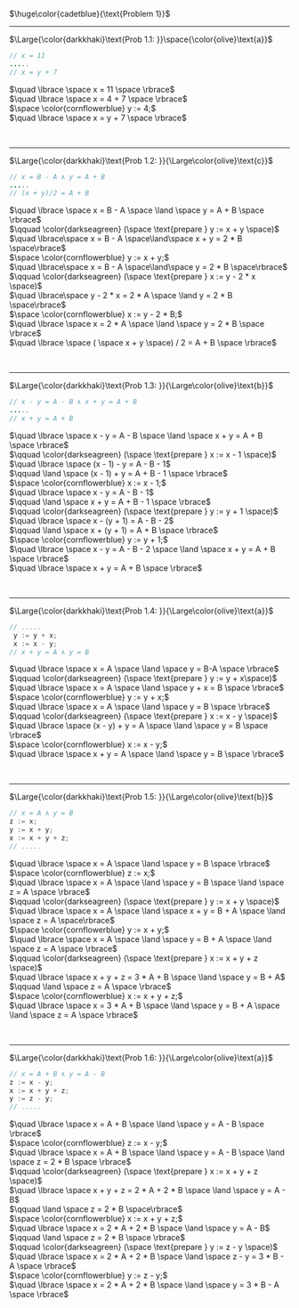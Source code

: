 $\huge\color{cadetblue}{\text{Problem 1}}$

---------------

$\Large{\color{darkkhaki}\text{Prob 1.1: }}\space{\color{olive}\text{a}}$

```java
// x = 11 
.....
// x = y + 7 
```

$\quad \lbrace \space x = 11 \space \rbrace$  
$\quad \lbrace \space x = 4 + 7 \space \rbrace$  
$\space \color{cornflowerblue} y := 4;$  
$\quad \lbrace \space x = y + 7 \space \rbrace$  

<br/>

---------------

$\Large{\color{darkkhaki}\text{Prob 1.2: }}{\Large\color{olive}\text{c}}$

```java
// x = B - A ∧ y = A + B 
.....
// (x + y)/2 = A + B 
```

$\quad \lbrace \space x = B - A \space \land \space y = A + B \space \rbrace$  
$\qquad \color{darkseagreen} (\space \text{prepare } y := x + y \space)$  
$\quad \lbrace\space x = B - A \space\land\space x + y = 2 * B \space\rbrace$  
$\space \color{cornflowerblue} y := x + y;$  
$\quad \lbrace\space x = B - A \space\land\space y = 2 * B \space\rbrace$  
$\qquad \color{darkseagreen} (\space \text{prepare } x := y - 2 * x \space)$  
$\quad \lbrace\space y - 2 * x = 2 * A \space \land y = 2 * B \space\rbrace$  
$\space \color{cornflowerblue} x := y - 2 * B;$  
$\quad \lbrace \space x = 2 * A \space \land \space y = 2 * B \space \rbrace$  
$\quad \lbrace \space ( \space x + y \space) / 2 = A + B \space \rbrace$  

<br/>

---------------

$\Large{\color{darkkhaki}\text{Prob 1.3: }}{\Large\color{olive}\text{b}}$

```java
// x - y = A - B ∧ x + y = A + B 
.....
// x + y = A + B 
```

$\quad \lbrace \space x - y = A - B \space \land \space x + y = A + B \space \rbrace$  
$\qquad \color{darkseagreen} (\space \text{prepare } x := x - 1 \space)$  
$\quad \lbrace \space (x - 1) - y = A - B - 1$  
$\qquad \land \space (x - 1) + y = A + B - 1 \space \rbrace$  
$\space \color{cornflowerblue} x := x - 1;$  
$\quad \lbrace \space x - y = A - B - 1$  
$\qquad \land \space x + y = A + B - 1 \space \rbrace$  
$\qquad \color{darkseagreen} (\space \text{prepare } y := y + 1 \space)$  
$\quad \lbrace \space x - (y + 1) = A - B - 2$  
$\qquad \land \space x + (y + 1) = A + B \space \rbrace$  
$\space \color{cornflowerblue} y := y + 1;$  
$\quad \lbrace \space x - y = A - B - 2 \space \land \space x + y = A + B \space \rbrace$  
$\quad \lbrace \space x + y = A + B \space \rbrace$  

<br/>

---------------

$\Large{\color{darkkhaki}\text{Prob 1.4: }}{\Large\color{olive}\text{a}}$

```java
// .....
 y := y + x; 
 x := x - y;
// x + y = A ∧ y = B
```

$\quad \lbrace \space x = A \space \land \space y = B-A \space \rbrace$  
$\qquad \color{darkseagreen} (\space \text{prepare } y := y + x\space)$  
$\quad \lbrace \space x = A \space \land \space y + x = B \space \rbrace$  
$\space \color{cornflowerblue} y := y + x;$  
$\quad \lbrace \space x = A \space \land \space y = B \space \rbrace$  
$\qquad \color{darkseagreen} (\space \text{prepare } x := x - y \space)$  
$\quad \lbrace \space (x - y) + y = A \space \land \space  y = B \space \rbrace$  
$\space \color{cornflowerblue} x := x - y;$  
$\quad \lbrace \space x + y = A \space \land \space y = B \space \rbrace$  

<br/>

---------------

$\Large{\color{darkkhaki}\text{Prob 1.5: }}{\Large\color{olive}\text{b}}$

```java
// x = A ∧ y = B 
z := x; 
y := x + y; 
x := x + y + z;
// .....
```

$\quad \lbrace \space x = A \space \land \space y = B \space \rbrace$  
$\space \color{cornflowerblue} z := x;$  
$\quad \lbrace \space x = A \space \land \space y = B \space \land \space z = A \space \rbrace$  
$\qquad \color{darkseagreen} (\space \text{prepare } y := x + y \space)$  
$\quad \lbrace \space x = A \space \land \space x + y = B + A \space \land \space z = A \space\rbrace$  
$\space \color{cornflowerblue} y := x + y;$  
$\quad \lbrace \space x = A \space \land \space y = B + A \space \land \space z = A \space \rbrace$  
$\qquad \color{darkseagreen} (\space \text{prepare } x := x + y + z \space)$  
$\quad \lbrace \space x + y + z = 3 * A + B \space \land \space y = B + A$  
$\qquad \land \space z = A \space \rbrace$  
$\space \color{cornflowerblue} x := x + y + z;$  
$\quad \lbrace \space x = 3 * A + B \space \land \space y = B + A \space \land \space z = A \space \rbrace$  

<br/>

---------------

$\Large{\color{darkkhaki}\text{Prob 1.6: }}{\Large\color{olive}\text{a}}$

```java
// x = A + B ∧ y = A - B 
z := x - y; 
x := x + y + z; 
y := z - y;
// .....
```

$\quad \lbrace \space x = A + B \space \land \space y = A - B \space \rbrace$  
$\space \color{cornflowerblue} z := x - y;$  
$\quad \lbrace \space x = A + B \space \land \space y = A - B \space \land \space z = 2 * B \space \rbrace$  
$\qquad \color{darkseagreen} (\space \text{prepare } x := x + y + z \space)$  
$\quad \lbrace \space x + y + z = 2 * A + 2 * B \space \land \space y = A - B$  
$\qquad \land \space z = 2 * B \space\rbrace$  
$\space \color{cornflowerblue} x := x + y + z;$  
$\quad \lbrace \space x = 2 * A + 2 * B \space \land \space y = A - B$  
$\qquad \land \space z = 2 * B \space \rbrace$  
$\qquad \color{darkseagreen} (\space \text{prepare } y := z - y \space)$  
$\quad \lbrace \space x = 2 * A + 2 * B \space \land \space z - y = 3 * B - A \space \rbrace$  
$\space \color{cornflowerblue} y := z - y;$  
$\quad \lbrace \space x = 2 * A + 2 * B \space \land \space y = 3 * B - A \space \rbrace$  

<br/>
